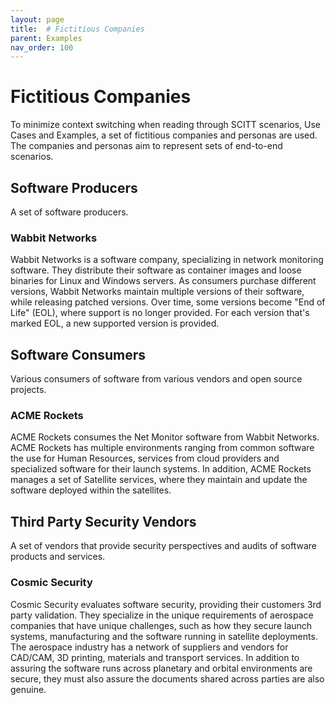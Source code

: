 ```yaml
---
layout: page
title:  # Fictitious Companies
parent: Examples
nav_order: 100
---
```


# Fictitious Companies

To minimize context switching when reading through SCITT scenarios, Use Cases and Examples, a set of fictitious companies and personas are used.
The companies and personas aim to represent sets of end-to-end scenarios.

## Software Producers

A set of software producers.

### Wabbit Networks
Wabbit Networks is a software company, specializing in network monitoring software.
They distribute their software as container images and loose binaries for Linux and Windows servers.
As consumers purchase different versions, Wabbit Networks maintain multiple versions of their software, while releasing patched versions.
Over time, some versions become "End of Life" (EOL), where support is no longer provided.
For each version that's marked EOL, a new supported version is provided.

## Software Consumers

Various consumers of software from various vendors and open source projects.

### ACME Rockets

ACME Rockets consumes the Net Monitor software from Wabbit Networks.
ACME Rockets has multiple environments ranging from common software the use for Human Resources, services from cloud providers and specialized software for their launch systems.
In addition, ACME Rockets manages a set of Satellite services, where they maintain and update the software deployed within the satellites.

## Third Party Security Vendors

A set of vendors that provide security perspectives and audits of software products and services.

### Cosmic Security

Cosmic Security evaluates software security, providing their customers 3rd party validation.
They specialize in the unique requirements of aerospace companies that have unique challenges, such as how they secure launch systems, manufacturing and the software running in satellite deployments.
The aerospace industry has a network of suppliers and vendors for CAD/CAM, 3D printing, materials and transport services.
In addition to assuring the software runs across planetary and orbital environments are secure, they must also assure the documents shared across parties are also genuine.
